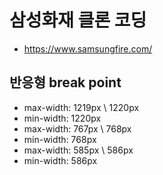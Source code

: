 # 삼성화재 클론 코딩

- https://www.samsungfire.com/

## 반응형 break point

- max-width: 1219px \ 1220px
- min-width: 1220px
- max-width: 767px \ 768px
- min-width: 768px
- max-width: 585px \ 586px
- min-width: 586px
